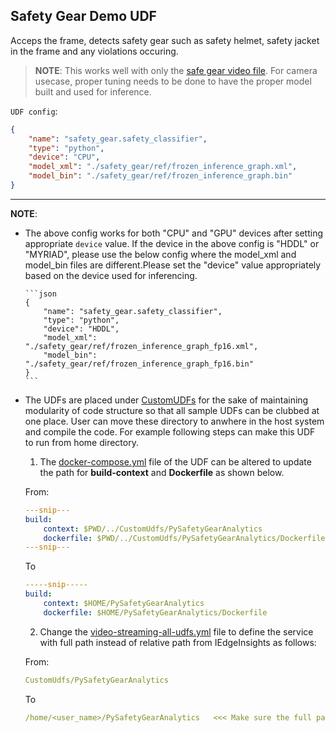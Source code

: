## Safety Gear Demo UDF

  Acceps the frame, detects safety gear such as safety helmet, safety jacket in
  the frame and any violations occuring.

  > **NOTE**: This works well with only the
  > [safe gear video file](../PySafetyGearIngestion/Safety_Full_Hat_and_Vest.avi).
  > For camera usecase, proper tuning needs to be done to have the proper model
  > built and used for inference.

   `UDF config`:

  ```json
  {
      "name": "safety_gear.safety_classifier",
      "type": "python",
      "device": "CPU",
      "model_xml": "./safety_gear/ref/frozen_inference_graph.xml",
      "model_bin": "./safety_gear/ref/frozen_inference_graph.bin"
  }
  ```

  ----
  **NOTE**:
  * The above config works for both "CPU" and "GPU" devices after setting
  appropriate `device` value. If the device in the above config is "HDDL" or
  "MYRIAD", please use the below config where the model_xml and model_bin files
  are different.Please set the "device" value appropriately based on the device
  used for inferencing.

        ```json
        {
            "name": "safety_gear.safety_classifier",
            "type": "python",
            "device": "HDDL",
            "model_xml": "./safety_gear/ref/frozen_inference_graph_fp16.xml",
            "model_bin": "./safety_gear/ref/frozen_inference_graph_fp16.bin"
        }
        ```

* The UDFs are placed under [CustomUDFs](../../CustomUdfs) for the sake of maintaining modularity of code structure so that all sample UDFs can be clubbed at one place.
User can move these directory to anwhere in the host system and compile the code. For example following steps can make this UDF to run from home directory.

    1. The [docker-compose.yml](./docker-compose.yml) file of the UDF can be altered to update the path for **build-context** and **Dockerfile** as shown below.

    From:

	```yml
	---snip---
    build:
        context: $PWD/../CustomUdfs/PySafetyGearAnalytics
        dockerfile: $PWD/../CustomUdfs/PySafetyGearAnalytics/Dockerfile
	---snip---
    ```
    To

	```yml
    -----snip-----
    build:
        context: $HOME/PySafetyGearAnalytics
        dockerfile: $HOME/PySafetyGearAnalytics/Dockerfile
	```

	2. Change the [video-streaming-all-udfs.yml](https://github.com/open-edge-insights/eii-core/blob/master/build/usecases/video-streaming-all-udfs.yml) file to define the service with full path instead of relative path from IEdgeInsights as follows:

    From:

    ```yml
    CustomUdfs/PySafetyGearAnalytics
    ```
    To

    ```yml
    /home/<user_name>/PySafetyGearAnalytics   <<< Make sure the full path should start with "/">>>
    ```
